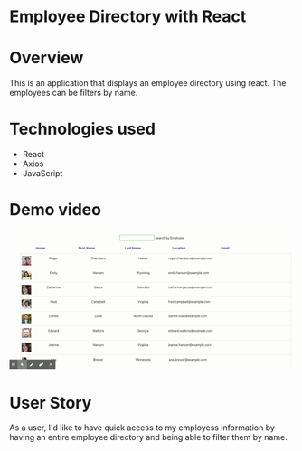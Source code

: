 # Employee Directory with React

# Overview
This is an application that displays an employee directory using react. The employees can be filters by name.
# Technologies used
* React
* Axios
* JavaScript


# Demo video
![](vid/ReactApp.gif)

# User Story 
As a user, I'd like to have quick access to my employess information by having an entire employee directory and being able to filter them by name. 
